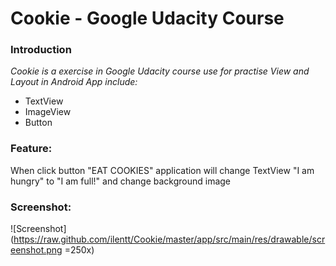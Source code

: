 # Cookie - Google Udacity Course
### Introduction

_Cookie is a exercise in Google Udacity course use for practise View and Layout in Android App include:_
- TextView
- ImageView
- Button

### Feature:
When click button "EAT COOKIES" application will change TextView "I am hungry" to "I am full!" and change background image

### Screenshot:

![Screenshot](https://raw.github.com/ilentt/Cookie/master/app/src/main/res/drawable/screenshot.png =250x)






